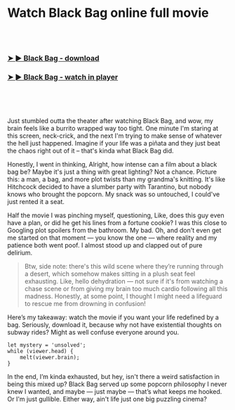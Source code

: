 <h1>Watch Black Bag online full movie</h1>


<br><br>

<h3><a href="https://Pauls-flatwonhandlu1988.github.io/gzjdbfbwle/">➤ ► Black Bag - download</a></h3> 
<h3><a href="https://Pauls-flatwonhandlu1988.github.io/gzjdbfbwle/">➤ ► Black Bag - watch in player</a></h3>


<br><br><br>


Just stumbled outta the theater after watching Black Bag, and wow, my brain feels like a burrito wrapped way too tight. One minute I'm staring at this screen, neck-crick, and the next I'm trying to make sense of whatever the hell just happened. Imagine if your life was a piñata and they just beat the chaos right out of it – that's kinda what Black Bag did.

Honestly, I went in thinking, Alright, how intense can a film about a black bag be? Maybe it's just a thing with great lighting? Not a chance. Picture this: a man, a bag, and more plot twists than my grandma's knitting. It's like Hitchcock decided to have a slumber party with Tarantino, but nobody knows who brought the popcorn. My snack was so untouched, I could've just rented it a seat.

Half the movie I was pinching myself, questioning, Like, does this guy even have a plan, or did he get his lines from a fortune cookie? I was this close to Googling plot spoilers from the bathroom. My bad. Oh, and don't even get me started on that moment — you know the one — where reality and my patience both went poof. I almost stood up and clapped out of pure delirium.

> Btw, side note: there's this wild scene where they’re running through a desert, which somehow makes sitting in a plush seat feel exhausting. Like, hello dehydration — not sure if it's from watching a chase scene or from giving my brain too much cardio following all this madness. Honestly, at some point, I thought I might need a lifeguard to rescue me from drowning in confusion!

Here’s my takeaway: watch the movie if you want your life redefined by a bag. Seriously, download it, because why not have existential thoughts on subway rides? Might as well confuse everyone around you.

```
let mystery = 'unsolved';
while (viewer.head) {
    melt(viewer.brain);
}
```

In the end, I’m kinda exhausted, but hey, isn't there a weird satisfaction in being this mixed up? Black Bag served up some popcorn philosophy I never knew I wanted, and maybe — just maybe — that’s what keeps me hooked. Or I'm just gullible. Either way, ain't life just one big puzzling cinema?
